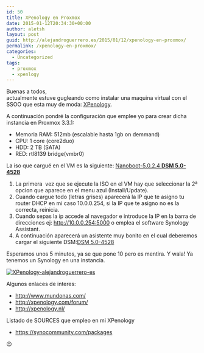 ```yaml
---
id: 50
title: XPenology en Proxmox
date: 2015-01-12T20:34:30+00:00
author: aletsh
layout: post
guid: http://alejandroguerrero.es/2015/01/12/xpenology-en-proxmox/
permalink: /xpenology-en-proxmox/
categories:
  - Uncategorized
tags:
  - proxmox
  - xpenlogy
---
```

Buenas a todos,  
actualmente estuve gugleando como instalar una maquina virtual con el SSOO que esta muy de moda: [XPenology](http://www.xpenology.nl/ "XPenology").

A continuación pondré la configuración que emplee yo para crear dicha instancia en Proxmox 3.3.1:

  * Memoria RAM: 512mb (escalable hasta 1gb on demmand)
  * CPU: 1 core (core2duo)
  * HDD: 2 TB (SATA)
  * RED: rtl8139 bridge(vmbr0)

La iso que cargué en el VM es la siguiente: [Nanoboot-5.0.2.4 **DSM 5.0-4528**](http://www.xpenology.nl/xpenology-downloads/?myvar=1531 "Nanoboot-5.0.2.4 DSM 5.0-4528 X86 by XPEnology.nl")

  1. La primera  vez que se ejecute la ISO en el VM hay que seleccionar la 2ª opcion que aparece en el menu azul (Install/Update).
  2. Cuando cargue todo (letras grises) aparecerá la IP que te asigno tu router DHCP en mi caso 10.0.0.254, si la IP que te asigno no es la correcta, reinicia.
  3. Cuando sepas la ip accede al navegador e introduce la IP en la barra de direcciones ej: <http://10.0.0.254:5000> o emplea el software Synology Assistant.
  4. A continuación aparecerá un asistente muy bonito en el cual deberemos cargar el siguiente DSM:[DSM 5.0-4528](http://www.xpenology.nl/dsm-software-download/?myvar=1449 "DSM 5.0-4528 (DS214play)")

Esperamos unos 5 minutos, ya se que pone 10 pero es mentira. Y wala! Ya tenemos un Synology en una instancia.

[![XPenology-alejandroguerrero-es](http://alejandroguerrero.es/content/images/2015/01/Captura-de-pantalla-2015-01-12-a-las-20.41.09-1024x332.png)](/content/images/2015/01/Captura-de-pantalla-2015-01-12-a-las-20.41.09.png)

Algunos enlaces de interes:

  * <http://www.mundonas.com/>
  * <http://xpenology.com/forum/>
  * <http://xpenology.nl/>

Listado de SOURCES que empleo en mi XPenology

  * <https://synocommunity.com/packages>

😉